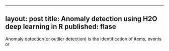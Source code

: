 
---
layout: post
title: Anomaly detection using H2O deep learning in R
published: flase
---

Anomaly detection(or outlier detection) is the identification of items, events or 







